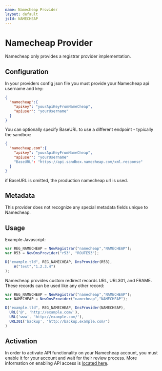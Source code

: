 ```yaml
---
name: Namecheap Provider
layout: default
jsId: NAMECHEAP
---
```


# Namecheap Provider

Namecheap only provides a registrar provider implementation.

## Configuration
In your providers config json file you must provide your Namecheap api
username and key:

```json
{
  "namecheap":{
    "apikey": "yourApiKeyFromNameCheap",
    "apiuser": "yourUsername"
  }
}
```

You can optionally specify BaseURL to use a different endpoint - typically the
sandbox:

```json
{
  "namecheap.com":{
    "apikey": "yourApiKeyFromNameCheap",
    "apiuser": "yourUsername"
    "BaseURL": "https://api.sandbox.namecheap.com/xml.response"
  }
}
```

if BaseURL is omitted, the production namecheap url is used.


## Metadata
This provider does not recognize any special metadata fields unique to
Namecheap.

## Usage
Example Javascript:

```js
var REG_NAMECHEAP = NewRegistrar("namecheap","NAMECHEAP");
var R53 = NewDnsProvider("r53", "ROUTE53");

D("example.tld", REG_NAMECHEAP, DnsProvider(R53),
    A("test","1.2.3.4")
);
```

Namecheap provides custom redirect records URL, URL301, and FRAME.  These
records can be used like any other record:

```js
var REG_NAMECHEAP = NewRegistrar("namecheap","NAMECHEAP");
var NAMECHEAP = NewDnsProvider("namecheap","NAMECHEAP");

D("example.tld", REG_NAMECHEAP, DnsProvider(NAMECHEAP),
  URL('@', 'http://example.com/'),
  URL('www', 'http://example.com/'),
  URL301('backup', 'http://backup.example.com/')
)
```

## Activation
In order to activate API functionality on your Namecheap account, you must
enable it for your account and wait for their review process. More information
on enabling API access is [located
here](https://www.namecheap.com/support/api/intro.aspx).

